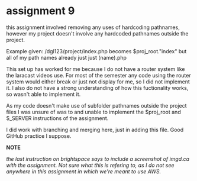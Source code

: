 # assignment 9

this assignment involved removing any uses of hardcoding pathnames, however my project doesn't involve any hardcoded pathnames outside the project.

Example given: /dgl123/project/index.php becomes $proj_root."index" but all of my path names already just just (name).php

This set up has worked for me because I do not have a router system like the laracast videos use. For most of the semester any code using the router system would either break or just not display for me, so I did not implement it. I also do not have a strong understanding of how this fuctionality works, so wasn't able to implement it.

As my code doesn't make use of subfolder pathnames outside the project files I was unsure of was to and unable to implement the $proj_root and $_SERVER instructions of the assignment. 

I did work with branching and merging here, just in adding this file. Good GitHub practice I suppose.

**NOTE** 

*the last instruction on brightspace says to include a screenshot of imgd.ca with the assignment. Not sure what this is refering to, as I do not see anywhere in this assignment in which we're meant to use AWS.*